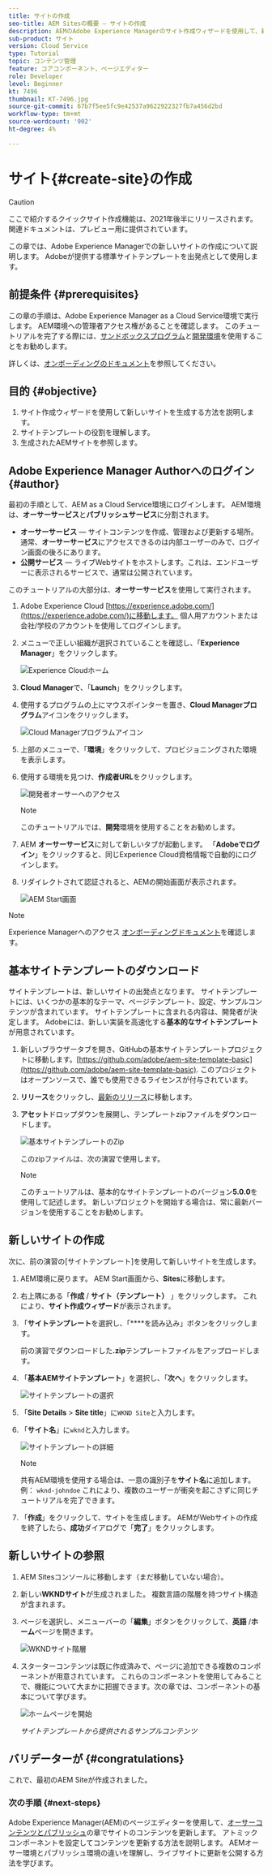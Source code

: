 ```yaml
---
title: サイトの作成
seo-title: AEM Sitesの概要 — サイトの作成
description: AEMのAdobe Experience Managerのサイト作成ウィザードを使用して、新しいWebサイトを生成します。 Adobeが提供する標準サイトテンプレートは、新しいサイトの出発点として使用されます。
sub-product: サイト
version: Cloud Service
type: Tutorial
topic: コンテンツ管理
feature: コアコンポーネント、ページエディター
role: Developer
level: Beginner
kt: 7496
thumbnail: KT-7496.jpg
source-git-commit: 67b7f5ee5fc9e42537a9622922327fb7a456d2bd
workflow-type: tm+mt
source-wordcount: '902'
ht-degree: 4%

---
```



# サイト{#create-site}の作成

>[!CAUTION]
>
> ここで紹介するクイックサイト作成機能は、2021年後半にリリースされます。 関連ドキュメントは、プレビュー用に提供されています。

この章では、Adobe Experience Managerでの新しいサイトの作成について説明します。 Adobeが提供する標準サイトテンプレートを出発点として使用します。

## 前提条件 {#prerequisites}

この章の手順は、Adobe Experience Manager as a Cloud Service環境で実行します。 AEM環境への管理者アクセス権があることを確認します。 このチュートリアルを完了する際には、[サンドボックスプログラム](https://experienceleague.adobe.com/docs/experience-manager-cloud-service/onboarding/getting-access/sandbox-programs/introduction-sandbox-programs.html)と[開発環境](https://experienceleague.adobe.com/docs/experience-manager-cloud-service/implementing/using-cloud-manager/manage-environments.html?lang=ja)を使用することをお勧めします。

詳しくは、[オンボーディングのドキュメント](https://experienceleague.adobe.com/docs/experience-manager-cloud-service/onboarding/home.html)を参照してください。

## 目的 {#objective}

1. サイト作成ウィザードを使用して新しいサイトを生成する方法を説明します。
1. サイトテンプレートの役割を理解します。
1. 生成されたAEMサイトを参照します。

## Adobe Experience Manager Authorへのログイン {#author}

最初の手順として、AEM as a Cloud Service環境にログインします。 AEM環境は、**オーサーサービス**&#x200B;と&#x200B;**パブリッシュサービス**&#x200B;に分割されます。

* **オーサーサービス**  — サイトコンテンツを作成、管理および更新する場所。通常、**オーサーサービス**&#x200B;にアクセスできるのは内部ユーザーのみで、ログイン画面の後ろにあります。
* **公開サービス**  — ライブWebサイトをホストします。これは、エンドユーザーに表示されるサービスで、通常は公開されています。

このチュートリアルの大部分は、**オーサーサービス**&#x200B;を使用して実行されます。

1. Adobe Experience Cloud [https://experience.adobe.com/](https://experience.adobe.com/)に移動します。 個人用アカウントまたは会社/学校のアカウントを使用してログインします。
1. メニューで正しい組織が選択されていることを確認し、「**Experience Manager**」をクリックします。

   ![Experience Cloudホーム](assets/create-site/experience-cloud-home-screen.png)

1. **Cloud Manager**&#x200B;で、「**Launch**」をクリックします。
1. 使用するプログラムの上にマウスポインターを置き、**Cloud Managerプログラム**&#x200B;アイコンをクリックします。

   ![Cloud Managerプログラムアイコン](assets/create-site/cloud-manager-program-icon.png)

1. 上部のメニューで、「**環境**」をクリックして、プロビジョニングされた環境を表示します。

1. 使用する環境を見つけ、**作成者URL**&#x200B;をクリックします。

   ![開発者オーサーへのアクセス](assets/create-site/access-dev-environment.png)

   >[!NOTE]
   >
   >このチュートリアルでは、**開発**&#x200B;環境を使用することをお勧めします。

1. AEM **オーサーサービス**&#x200B;に対して新しいタブが起動します。 「**Adobeでログイン**」をクリックすると、同じExperience Cloud資格情報で自動的にログインします。

1. リダイレクトされて認証されると、AEMの開始画面が表示されます。

   ![AEM Start画面](assets/create-site/aem-start-screen.png)

>[!NOTE]
>
> Experience Managerへのアクセス [オンボーディングドキュメント](https://experienceleague.adobe.com/docs/experience-manager-cloud-service/onboarding/home.html)を確認します。

## 基本サイトテンプレートのダウンロード

サイトテンプレートは、新しいサイトの出発点となります。 サイトテンプレートには、いくつかの基本的なテーマ、ページテンプレート、設定、サンプルコンテンツが含まれています。 サイトテンプレートに含まれる内容は、開発者が決定します。 Adobeには、新しい実装を高速化する&#x200B;**基本的なサイトテンプレート**&#x200B;が用意されています。

1. 新しいブラウザータブを開き、GitHubの基本サイトテンプレートプロジェクトに移動します。[https://github.com/adobe/aem-site-template-basic](https://github.com/adobe/aem-site-template-basic). このプロジェクトはオープンソースで、誰でも使用できるライセンスが付与されています。
1. **リリース**&#x200B;をクリックし、[最新のリリース](https://github.com/adobe/aem-site-template-basic/releases/latest)に移動します。
1. **アセット**&#x200B;ドロップダウンを展開し、テンプレートzipファイルをダウンロードします。

   ![基本サイトテンプレートのZip](assets/create-site/template-basic-zip-file.png)

   このzipファイルは、次の演習で使用します。

   >[!NOTE]
   >
   > このチュートリアルは、基本的なサイトテンプレートのバージョン&#x200B;**5.0.0**&#x200B;を使用して記述します。 新しいプロジェクトを開始する場合は、常に最新バージョンを使用することをお勧めします。

## 新しいサイトの作成

次に、前の演習の[サイトテンプレート]を使用して新しいサイトを生成します。

1. AEM環境に戻ります。 AEM Start画面から、**Sites**&#x200B;に移動します。
1. 右上隅にある「**作成** / **サイト（テンプレート）** 」をクリックします。 これにより、**サイト作成ウィザード**&#x200B;が表示されます。
1. 「**サイトテンプレート**&#x200B;を選択し、「****&#x200B;を読み込み」ボタンをクリックします。

   前の演習でダウンロードした&#x200B;**.zip**&#x200B;テンプレートファイルをアップロードします。

1. 「**基本AEMサイトテンプレート**」を選択し、「**次へ**」をクリックします。

   ![サイトテンプレートの選択](assets/create-site/select-site-template.png)

1. 「**Site Details** > **Site title**」に`WKND Site`と入力します。
1. 「**サイト名**」に`wknd`と入力します。

   ![サイトテンプレートの詳細](assets/create-site/site-template-details.png)

   >[!NOTE]
   >
   > 共有AEM環境を使用する場合は、一意の識別子を&#x200B;**サイト名**&#x200B;に追加します。 例： `wknd-johndoe` これにより、複数のユーザーが衝突を起こさずに同じチュートリアルを完了できます。

1. 「**作成**」をクリックして、サイトを生成します。 AEMがWebサイトの作成を終了したら、**成功**&#x200B;ダイアログで「**完了**」をクリックします。

## 新しいサイトの参照

1. AEM Sitesコンソールに移動します（まだ移動していない場合）。
1. 新しい&#x200B;**WKNDサイト**&#x200B;が生成されました。 複数言語の階層を持つサイト構造が含まれます。
1. ページを選択し、メニューバーの「**編集**」ボタンをクリックして、**英語** /**ホーム**&#x200B;ページを開きます。

   ![WKNDサイト階層](assets/create-site/wknd-site-starter-hierarchy.png)

1. スターターコンテンツは既に作成済みで、ページに追加できる複数のコンポーネントが用意されています。 これらのコンポーネントを使用してみることで、機能について大まかに把握できます。次の章では、コンポーネントの基本について学びます。

   ![ホームページを開始](assets/create-site/start-home-page.png)

   *サイトテンプレートから提供されるサンプルコンテンツ*

## バリデーターが {#congratulations}

これで、最初のAEM Siteが作成されました。

### 次の手順 {#next-steps}

Adobe Experience Manager(AEM)のページエディターを使用して、[オーサーコンテンツとパブリッシュ](author-content-publish.md)の章でサイトのコンテンツを更新します。 アトミックコンポーネントを設定してコンテンツを更新する方法を説明します。 AEMオーサー環境とパブリッシュ環境の違いを理解し、ライブサイトに更新を公開する方法を学びます。
